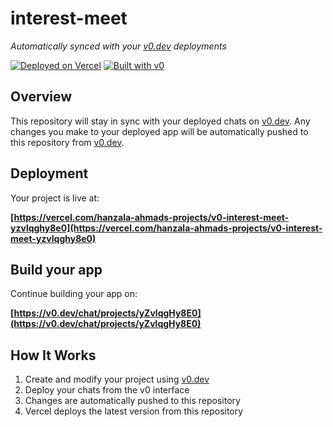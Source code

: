 # interest-meet

*Automatically synced with your [v0.dev](https://v0.dev) deployments*

[![Deployed on Vercel](https://img.shields.io/badge/Deployed%20on-Vercel-black?style=for-the-badge&logo=vercel)](https://vercel.com/hanzala-ahmads-projects/v0-interest-meet-yzvlqghy8e0)
[![Built with v0](https://img.shields.io/badge/Built%20with-v0.dev-black?style=for-the-badge)](https://v0.dev/chat/projects/yZvlqgHy8E0)

## Overview

This repository will stay in sync with your deployed chats on [v0.dev](https://v0.dev).
Any changes you make to your deployed app will be automatically pushed to this repository from [v0.dev](https://v0.dev).

## Deployment

Your project is live at:

**[https://vercel.com/hanzala-ahmads-projects/v0-interest-meet-yzvlqghy8e0](https://vercel.com/hanzala-ahmads-projects/v0-interest-meet-yzvlqghy8e0)**

## Build your app

Continue building your app on:

**[https://v0.dev/chat/projects/yZvlqgHy8E0](https://v0.dev/chat/projects/yZvlqgHy8E0)**

## How It Works

1. Create and modify your project using [v0.dev](https://v0.dev)
2. Deploy your chats from the v0 interface
3. Changes are automatically pushed to this repository
4. Vercel deploys the latest version from this repository